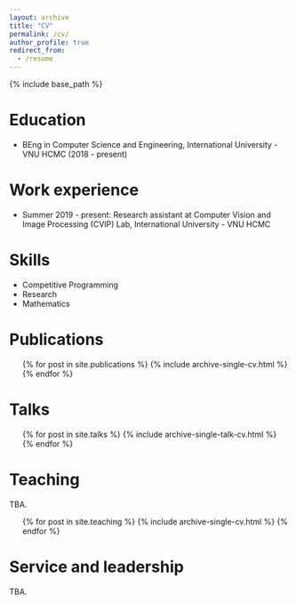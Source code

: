 ```yaml
---
layout: archive
title: "CV"
permalink: /cv/
author_profile: true
redirect_from:
  - /resume
---
```


{% include base_path %}

Education
======
* BEng in Computer Science and Engineering, International University - VNU HCMC (2018 - present)

Work experience
======
* Summer 2019 - present: Research assistant at Computer Vision and Image Processing (CVIP) Lab, International University - VNU HCMC
  
Skills
======
* Competitive Programming
* Research
* Mathematics

Publications
======
  <ul>{% for post in site.publications %}
    {% include archive-single-cv.html %}
  {% endfor %}</ul>
  
Talks
======
  <ul>{% for post in site.talks %}
    {% include archive-single-talk-cv.html %}
  {% endfor %}</ul>
  
Teaching
======
TBA.
  <ul>{% for post in site.teaching %}
    {% include archive-single-cv.html %}
  {% endfor %}</ul>
  
Service and leadership
======
TBA.